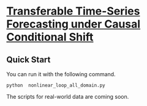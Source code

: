 # [Transferable Time-Series Forecasting under Causal Conditional Shift]()
## Quick Start

You can run it with the following command.

```
python  nonlinear_loop_all_domain.py
```


The scripts for real-world data are coming soon.

